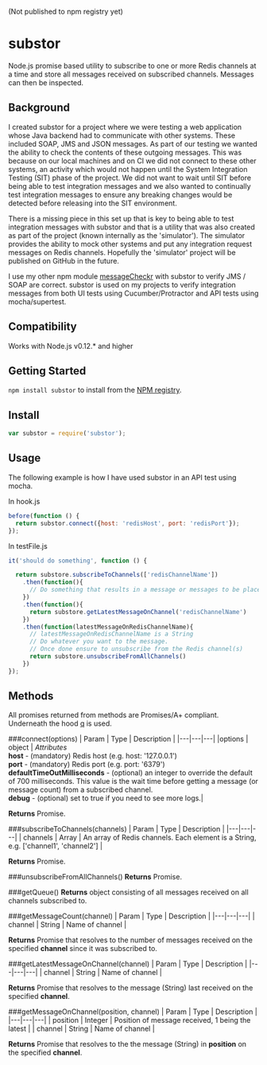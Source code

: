 (Not published to npm registry yet)

substor
=======

Node.js promise based utility to subscribe to one or more Redis channels at a time and store all messages received on subscribed channels. Messages can then be inspected.

Background
----------

I created substor for a project where we were testing a web application whose Java backend had to communicate with other systems. These included SOAP, JMS and JSON messages. As part of our testing we wanted the ability to check the contents of these outgoing messages. This was because on our local machines and on CI we did not connect to these other systems, an activity which would not happen until the System Integration Testing (SIT) phase of the project. We did not want to wait until SIT before being able to test integration messages and we also wanted to continually test integration messages to ensure any breaking changes would be detected before releasing into the SIT environment.

There is a missing piece in this set up that is key to being able to test integration messages with substor and that is a utility that was also created as part of the project (known internally as the 'simulator'). The simulator provides the ability to mock other systems and put any integration request messages on Redis channels. Hopefully the 'simulator' project will be published on GitHub in the future.

I use my other npm module [messageCheckr](https://github.com/mrbenhowl/messageCheckr) with substor to verify JMS / SOAP are correct. substor is used on my projects to verify integration messages from both UI tests using Cucumber/Protractor and API tests using mocha/supertest.

Compatibility
------------

Works with Node.js v0.12.* and higher

Getting Started
---------------

`npm install substor` to install from the [NPM registry](https://www.npmjs.com/package/substor).

Install
-------

```javascript
var substor = require('substor');
```

Usage
-----

The following example is how I have used substor in an API test using mocha.

In hook.js

```javascript
before(function () {
  return substor.connect({host: 'redisHost', port: 'redisPort'});
});
```

In testFile.js

```javascript
it('should do something', function () {

  return substore.subscribeToChannels(['redisChannelName'])
    .then(function(){
      // Do something that results in a message or messages to be placed on Redis channel 'redisChannelName'
    })
    .then(function(){
      return substore.getLatestMessageOnChannel('redisChannelName')
    })
    .then(function(latestMessageOnRedisChannelName){
      // latestMessageOnRedisChannelName is a String
      // Do whatever you want to the message.
      // Once done ensure to unsubscribe from the Redis channel(s)
      return substore.unsubscribeFromAllChannels()
    })
});
```

Methods
-------

All promises returned from methods are Promises/A+ compliant. Underneath the hood [q](https://github.com/kriskowal/q) is used. 

###connect(options)
| Param | Type | Description |
|---|---|---|
|options | object | *Attributes* <br />**host** - (mandatory) Redis host (e.g. host: '127.0.0.1') <br />**port** - (mandatory) Redis port (e.g. port: '6379') <br />**defaultTimeOutMilliseconds** - (optional) an integer to override the default of 700 milliseconds. This value is the wait time before getting a message (or message count) from a subscribed channel. <br />**debug** - (optional) set to true if you need to see more logs.|

**Returns** Promise.

###subscribeToChannels(channels)
| Param | Type | Description |
|---|---|---|
| channels | Array | An array of Redis channels. Each element is a String, e.g. ['channel1', 'channel2'] |

**Returns** Promise.

###unsubscribeFromAllChannels()
**Returns** Promise. 

###getQueue()
**Returns** object consisting of all messages received on all channels subscribed to. 

###getMessageCount(channel)
| Param | Type | Description |
|---|---|---|
| channel | String | Name of channel |

**Returns** Promise that resolves to the number of messages received on the specified **channel** since it was subscribed to. 

###getLatestMessageOnChannel(channel)
| Param | Type | Description |
|---|---|---|
| channel | String | Name of channel |

**Returns** Promise that resolves to the message (String) last received on the specified **channel**.

###getMessageOnChannel(position, channel)
| Param | Type | Description |
|---|---|---|
| position | Integer | Position of message received, 1 being the latest |
| channel | String | Name of channel |

**Returns** Promise that resolves to the the message (String) in **position** on the specified **channel**.
